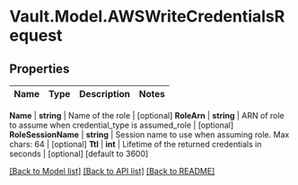 # Vault.Model.AWSWriteCredentialsRequest

## Properties

Name | Type | Description | Notes
------------ | ------------- | ------------- | -------------

**Name** | **string** | Name of the role | [optional] **RoleArn** | **string** | ARN of role to assume when credential_type is assumed_role | [optional] **RoleSessionName** | **string** | Session name to use when assuming role. Max chars: 64 | [optional] **Ttl** | **int** | Lifetime of the returned credentials in seconds | [optional] [default to 3600]

[[Back to Model list]](../README.md#documentation-for-models) [[Back to API list]](../README.md#documentation-for-api-endpoints) [[Back to README]](../README.md)


